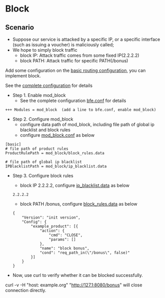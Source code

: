 # Block

## Scenario

* Suppose our service is attacked by a specific IP, or a specific interface (such as issuing a voucher) is maliciously called;
* We hope to simply block traffic
  * block IP: Attack traffic comes from some fixed IP(2.2.2.2)
  * block PATH: Attack traffic for specific PATH(/bonus)

Add some configuration on the [basic routing configuration](route.md), you can implement block.

See the [complete configuration](../../../example_conf/block) for details

  * Step 1. Enable mod_block
      * See the complete configuration [bfe.conf](../../../example_conf/block/bfe.conf) for details

```
+++ Modules = mod_block  (add a line to bfe.conf, enable mod_block)
```

* Step 2. Configure mod_block
  * configure data path of mod_block, including file path of global ip blacklist and block rules
  * configure [mod_block.conf](../../../example_conf/block/mod_block/mod_block.conf) as below

```
[basic]
# file path of product rules
ProductRulePath = mod_block/block_rules.data

# file path of global ip blacklist
IPBlacklistPath = mod_block/ip_blacklist.data
```

* Step 3. Configure block rules
  * block IP 2.2.2.2, configure [ip_blacklist.data](../../../example_conf/block/mod_block/ip_blacklist.data) as below
  
  ```
  2.2.2.2
  ```
  
  * block PATH /bonus, configure [block_rules.data](../../../example_conf/block/mod_block/block_rules.data) as below
  
  ```
  {
      "Version": "init version",
      "Config": {
          "example_product": [{
              "action": {
                  "cmd": "CLOSE",
                  "params": []
              },
              "name": "block bonus",
              "cond": "req_path_in(\"/bonus\", false)"
          }]
      }
  }
  ```


* Now, use curl to verify whether it can be blocked successfully.

curl -v -H "host: example.org" "http://127.1:8080/bonus" will close connection directly.
